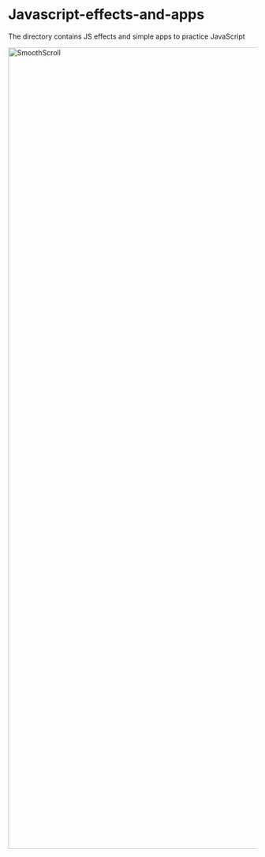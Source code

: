 # Javascript-effects-and-apps
The directory contains JS effects and simple apps to practice JavaScript

<img width="1625" alt="SmoothScroll" src="https://user-images.githubusercontent.com/53053677/62829339-ce411f00-bbc0-11e9-9d6c-792c7ed32a7e.png">
